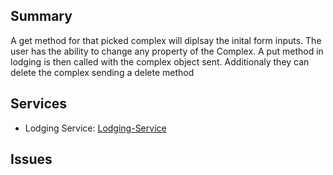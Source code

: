 ## Summary
A get method for that picked complex will diplsay the inital form inputs. The user has the ability to change any property of the Complex. A put method in lodging is then called with the complex object sent. Additionaly they can delete the complex sending a delete method

## Services
- Lodging Service: [Lodging-Service]

## Issues



[Lodging-Service]: Services/Lodging/Lodging.md